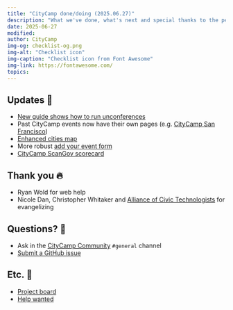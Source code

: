 ```yaml
---
title: "CityCamp done/doing (2025.06.27)"
description: "What we've done, what's next and special thanks to the people helping us."
date: 2025-06-27
modified: 
author: CityCamp
img-og: checklist-og.png
img-alt: "Checklist icon"
img-caption: "Checklist icon from Font Awesome"
img-link: https://fontawesome.com/
topics:
---
```


## Updates 💫

- [New guide shows how to run unconferences](https://citycamp.com/how-to-run-unconference-guide)
- Past CityCamp events now have their own pages (e.g. [CityCamp San Francisco](https://citycamp.com/events/san-francisco-ca-united-states/))
- [Enhanced cities map](https://citycamp.com/cities)
- More robust [add your event form](https://citycamp.com/events/new)
- [CityCamp ScanGov scorecard](https://my.scangov.com/public/key3517-1750887427940/citycamp-com/report)

## Thank you 🔥

- Ryan Wold for web help
- Nicole Dan, Christopher Whitaker and [Alliance of Civic Technologists](https://www.civictechnologists.org/) for evangelizing

## Questions? 🤔

- Ask in the [CityCamp Community](https://citycamp.com/community) `#general` channel
- [Submit a GitHub issue](https://github.com/CityCamp/citycamp.github.io/issues/new/choose) 

## Etc. 🪺

- [Project board](https://github.com/orgs/CityCamp/projects/1/views/1)
- [Help wanted](https://github.com/CityCamp/citycamp.github.io/issues?q=is%3Aissue%20state%3Aopen%20label%3A%22help%20wanted%22)